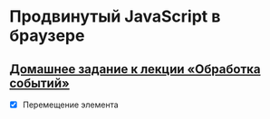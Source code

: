 # Продвинутый JavaScript в браузере

## [Домашнее задание к лекции «Обработка событий»](https://github.com/TomSG03/ahj-homeworks/tree/simplification/events)

- [x] Перемещение элемента
